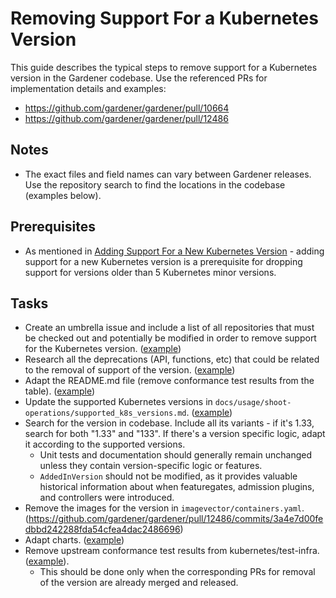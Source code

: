 # Removing Support For a Kubernetes Version

This guide describes the typical steps to remove support for a Kubernetes version in the Gardener codebase. Use the referenced PRs for implementation details and examples:
- https://github.com/gardener/gardener/pull/10664
- https://github.com/gardener/gardener/pull/12486

## Notes

- The exact files and field names can vary between Gardener releases. Use the repository search to find the locations in the codebase (examples below).

## Prerequisites

- As mentioned in [Adding Support For a New Kubernetes Version](new-kubernetes-version.md) - adding support for a new Kubernetes version is a prerequisite for dropping support for versions older than 5 Kubernetes minor versions.

## Tasks

- Create an umbrella issue and include a list of all repositories that must be checked out and potentially be modified in order to remove support for the Kubernetes version. ([example](https://github.com/gardener/gardener/issues/12409))
- Research all the deprecations (API, functions, etc) that could be related to the removal of support of the version. ([example](https://github.com/gardener/gardener/pull/10664#:~:text=What%20this%20PR,config%20(ProtectKernelDefaults%20etc.)))
- Adapt the README.md file (remove conformance test results from the table). ([example](https://github.com/gardener/gardener/pull/12486/commits/16fa4cf56cdf85cf645c3ca1b739607b515669cb))
- Update the supported Kubernetes versions in `docs/usage/shoot-operations/supported_k8s_versions.md`. ([example](https://github.com/gardener/gardener/pull/12486/commits/16fa4cf56cdf85cf645c3ca1b739607b515669cb))
- Search for the version in codebase. Include all its variants - if it's 1.33, search for both "1.33" and "133". If there's a version specific logic, adapt it according to the supported versions.
    - Unit tests and documentation should generally remain unchanged unless they contain version-specific logic or features.
    - `AddedInVersion` should not be modified, as it provides valuable historical information about when featuregates, admission plugins, and controllers were introduced.
- Remove the images for the version in `imagevector/containers.yaml`. (https://github.com/gardener/gardener/pull/12486/commits/3a4e7d00fedbbd242288fda54cfea4dac2486696)
- Adapt charts. ([example](https://github.com/gardener/gardener/pull/10664/commits/a919cec969476d5fa942a84599e536575bf47c93))
- Remove upstream conformance test results from kubernetes/test-infra. ([example](https://github.com/kubernetes/test-infra/pull/35396)).
    - This should be done only when the corresponding PRs for removal of the version are already merged and released.